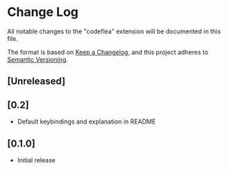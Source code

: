 # Change Log

All notable changes to the "codeflea" extension will be documented in this file.

The format is based on [Keep a Changelog](https://keepachangelog.com/en/1.0.0/),
and this project adheres to [Semantic Versioning](https://semver.org/spec/v2.0.0.html).

## [Unreleased]

## [0.2]

- Default keybindings and explanation in README

## [0.1.0]

- Initial release
